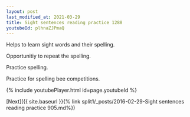 ```yaml
---
layout: post
last_modified_at: 2021-03-29
title: Sight sentences reading practice 1288
youtubeId: plhnaZJPmaQ
---
```

 
 
Helps to learn sight words and their spelling.

Opportunitiy to repeat the spelling. 

Practice spelling. 
 
Practice for spelling bee competitions. 
 
{% include youtubePlayer.html id=page.youtubeId %}
 
 

[Next]({{ site.baseurl }}{% link  split1/_posts/2016-02-29-Sight sentences reading practice 905.md%})
 
